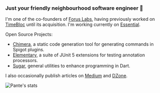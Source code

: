 ### Just your friendly neighbourhood software engineer :eyes:

I'm one of the co-founders of [Forus Labs](https://github.com/forus-labs), having previously worked on [TimeBloc](https://timebloc.app/) until its acquisition. I'm working currently on [Essential](https://essential.app/).

Open Source Projects:
* [Chimera](https://github.com/Pante/Chimera), a static code generation tool for generating commands in Spigot plugins.
* [Elementary](https://github.com/Pante/Elementary), a suite of JUnit 5 extensions for testing annotation processors.
* [Sugar](https://github.com/forus-labs/cauldron), general utilities to enhance programming in Dart.

I also occasionally publish articles on [Medium](https://matthiasngeo.medium.com) and [DZone](https://dzone.com/users/4534011/matthias-ngeo-pante.html).

![Pante's stats](https://github-readme-stats.vercel.app/api?username=pante&show_icons=true&theme=tokyonight)
